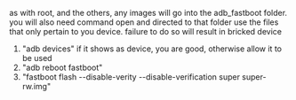 as with root, and the others, any images will go into the adb_fastboot folder. you will also need command open and directed to that folder
use the files that only pertain to you device. failure to do so will result in bricked device

1. "adb devices" if it shows as device, you are good, otherwise allow it to be used
2. "adb reboot fastboot"
3. "fastboot flash --disable-verity --disable-verification super super-rw.img"

